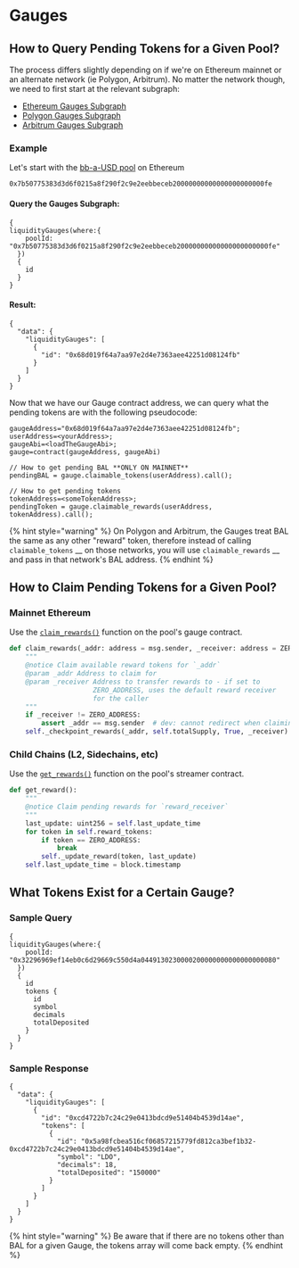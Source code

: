 # Gauges

## How to Query Pending Tokens for a Given Pool?

The process differs slightly depending on if we're on Ethereum mainnet or an alternate network (ie Polygon, Arbitrum). No matter the network though, we need to first start at the relevant subgraph:

* [Ethereum Gauges Subgraph](https://thegraph.com/hosted-service/subgraph/balancer-labs/balancer-gauges)&#x20;
* [Polygon Gauges Subgraph](https://thegraph.com/hosted-service/subgraph/balancer-labs/balancer-gauges-polygon)
* [Arbitrum Gauges Subgraph](https://thegraph.com/hosted-service/subgraph/balancer-labs/balancer-gauges-arbitrum)

### Example

Let's start with the [bb-a-USD pool](https://app.balancer.fi/#/pool/0x7b50775383d3d6f0215a8f290f2c9e2eebbeceb20000000000000000000000fe) on Ethereum

`0x7b50775383d3d6f0215a8f290f2c9e2eebbeceb20000000000000000000000fe`

#### Query the Gauges Subgraph:

```
{
liquidityGauges(where:{
    poolId: "0x7b50775383d3d6f0215a8f290f2c9e2eebbeceb20000000000000000000000fe"
  })
  {
    id
  }
}
```

#### Result:

```
{
  "data": {
    "liquidityGauges": [
      {
        "id": "0x68d019f64a7aa97e2d4e7363aee42251d08124fb"
      }
    ]
  }
}
```

Now that we have our Gauge contract address, we can query what the pending tokens are with the following pseudocode:

```
gaugeAddress="0x68d019f64a7aa97e2d4e7363aee42251d08124fb";
userAddress=<yourAddress>;
gaugeAbi=<loadTheGaugeAbi>;
gauge=contract(gaugeAddress, gaugeAbi)

// How to get pending BAL **ONLY ON MAINNET**
pendingBAL = gauge.claimable_tokens(userAddress).call();

// How to get pending tokens
tokenAddress=<someTokenAddress>;
pendingToken = gauge.claimable_rewards(userAddress, tokenAddress).call();
```

{% hint style="warning" %}
On Polygon and Arbitrum, the Gauges treat BAL the same as any other "reward" token, therefore instead of calling `claimable_tokens` __ on those networks, you will use `claimable_rewards` __ and pass in that network's BAL address.
{% endhint %}

## How to Claim Pending Tokens for a Given Pool?

### Mainnet Ethereum

Use the [`claim_rewards()`](https://github.com/balancer-labs/balancer-v2-monorepo/blob/master/pkg/liquidity-mining/contracts/gauges/ethereum/LiquidityGaugeV5.vy#L440-L450) function on the pool's gauge contract.

```python
def claim_rewards(_addr: address = msg.sender, _receiver: address = ZERO_ADDRESS):
    """
    @notice Claim available reward tokens for `_addr`
    @param _addr Address to claim for
    @param _receiver Address to transfer rewards to - if set to
                     ZERO_ADDRESS, uses the default reward receiver
                     for the caller
    """
    if _receiver != ZERO_ADDRESS:
        assert _addr == msg.sender  # dev: cannot redirect when claiming for another user
    self._checkpoint_rewards(_addr, self.totalSupply, True, _receiver)
```

### Child Chains (L2, Sidechains, etc)

Use the [`get_rewards()`](https://github.com/balancer-labs/balancer-v2-monorepo/blob/master/pkg/liquidity-mining/contracts/gauges/ChildChainStreamer.vy#L139-L148) function on the pool's streamer contract.

```python
def get_reward():
    """
    @notice Claim pending rewards for `reward_receiver`
    """
    last_update: uint256 = self.last_update_time
    for token in self.reward_tokens:
        if token == ZERO_ADDRESS:
            break
        self._update_reward(token, last_update)
    self.last_update_time = block.timestamp
```

## What Tokens Exist for a Certain Gauge?

### Sample Query

```
{
liquidityGauges(where:{
    poolId: "0x32296969ef14eb0c6d29669c550d4a0449130230000200000000000000000080"
  })
  {
    id
    tokens {
      id
      symbol
      decimals
      totalDeposited
    }
  }
}
```

### Sample Response

```
{
  "data": {
    "liquidityGauges": [
      {
        "id": "0xcd4722b7c24c29e0413bdcd9e51404b4539d14ae",
        "tokens": [
          {
            "id": "0x5a98fcbea516cf06857215779fd812ca3bef1b32-0xcd4722b7c24c29e0413bdcd9e51404b4539d14ae",
            "symbol": "LDO",
            "decimals": 18,
            "totalDeposited": "150000"
          }
        ]
      }
    ]
  }
}
```

{% hint style="warning" %}
Be aware that if there are no tokens other than BAL for a given Gauge, the tokens array will come back empty.
{% endhint %}
